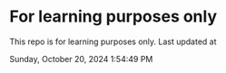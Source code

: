 # For learning purposes only
This repo is for learning purposes only.
Last updated at

Sunday, October 20, 2024 1:54:49 PM

